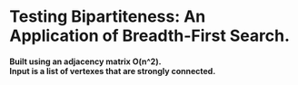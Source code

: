 <h1>Testing Bipartiteness: An Application of Breadth-First Search.<br/></h1>
<h4>Built using an adjacency matrix O(n^2).<br/> 
Input is a list of vertexes that are strongly connected.</h4>